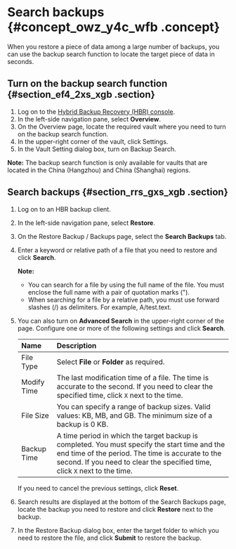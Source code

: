 # Search backups {#concept_owz_y4c_wfb .concept}

When you restore a piece of data among a large number of backups, you can use the backup search function to locate the target piece of data in seconds.

## Turn on the backup search function {#section_ef4_2xs_xgb .section}

1.  Log on to the [Hybrid Backup Recovery \(HBR\) console](https://hbr.console.aliyun.com).
2.  In the left-side navigation pane, select **Overview**.
3.  On the Overview page, locate the required vault where you need to turn on the backup search function.
4.  In the upper-right corner of the vault, click Settings.
5.  In the Vault Setting dialog box, turn on Backup Search.

**Note:** The backup search function is only available for vaults that are located in the China \(Hangzhou\) and China \(Shanghai\) regions.

## Search backups {#section_rrs_gxs_xgb .section}

1.  Log on to an HBR backup client.
2.  In the left-side navigation pane, select **Restore**.
3.  On the Restore Backup / Backups page, select the **Search Backups** tab.
4.  Enter a keyword or relative path of a file that you need to restore and click **Search**.

    **Note:** 

    -   You can search for a file by using the full name of the file. You must enclose the full name with a pair of quotation marks \("\).
    -   When searching for a file by a relative path, you must use forward slashes \(/\) as delimiters. For example, A/test.text.
5.  You can also turn on **Advanced Search** in the upper-right corner of the page. Configure one or more of the following settings and click **Search**.

    |Name|Description|
    |:---|:----------|
    |File Type|Select **File** or **Folder** as required.|
    |Modify Time|The last modification time of a file. The time is accurate to the second. If you need to clear the specified time, click `X` next to the time.|
    |File Size|You can specify a range of backup sizes. Valid values: KB, MB, and GB. The minimum size of a backup is 0 KB.|
    |Backup Time|A time period in which the target backup is completed. You must specify the start time and the end time of the period. The time is accurate to the second. If you need to clear the specified time, click `X` next to the time.|

    If you need to cancel the previous settings, click **Reset**.

6.  Search results are displayed at the bottom of the Search Backups page, locate the backup you need to restore and click **Restore** next to the backup.
7.  In the Restore Backup dialog box, enter the target folder to which you need to restore the file, and click **Submit** to restore the backup.

